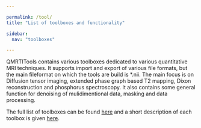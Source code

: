 ```yaml
---

permalink: /tool/
title: "List of toolboxes and functionality"

sidebar:
  nav: "toolboxes"

---
```


QMRTITools contains various toolboxes dedicated to various quantitative MRI techniques. It supports 
import and export of various file formats, but the main fileformat on which the tools are build is *.nii. The main focus is on Diffusion tensor imaging, extended phase graph based T2 mapping, Dixon reconstruction and phosphorus spectroscopy. It also contains some general function for denoising of mulidimentional data, masking and data processing. 

The full list of toolboxes can be found [here](../toolboxes_list) and a short description of each toolbox is given [here](../toolboxes_discription). 